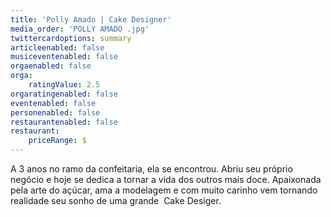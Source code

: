 ```yaml
---
title: 'Polly Amado | Cake Designer'
media_order: 'POLLY AMADO .jpg'
twittercardoptions: summary
articleenabled: false
musiceventenabled: false
orgaenabled: false
orga:
    ratingValue: 2.5
orgaratingenabled: false
eventenabled: false
personenabled: false
restaurantenabled: false
restaurant:
    priceRange: $
---
```


A 3 anos no ramo da confeitaria, ela se encontrou.
Abriu seu próprio negócio e hoje se dedica a tornar a vida dos outros mais doce.
Apaixonada pela arte do açúcar, ama a modelagem e com muito carinho vem tornando realidade seu sonho de uma grande  Cake Desiger.